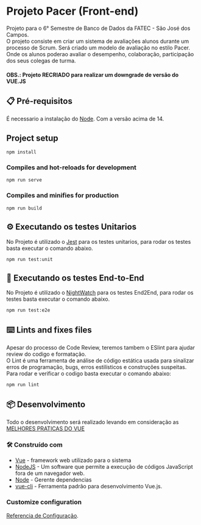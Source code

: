 
# Projeto Pacer (Front-end)

Projeto para o 6° Semestre de Banco de Dados da FATEC - São José dos Campos.
<br>O projeto consiste em criar um sistema de avaliações alunos durante um processo de Scrum. Será criado um modelo de avaliação no estilo Pacer. 
Onde os alunos poderao avaliar o desempenho, colaboração, participação dos seus colegas de turma. 

#### OBS.: Projeto RECRIADO para realizar um downgrade de versão do VUE.JS

## 📋 Pré-requisitos

É necessario a instalação do [Node](https://nodejs.org/en/). Com a versão acima de 14.


## Project setup
```
npm install
```

### Compiles and hot-reloads for development
```
npm run serve
```

### Compiles and minifies for production
```
npm run build
```

## ⚙️ Executando os testes Unitarios

No Projeto é utilizado o [Jest](https://jestjs.io/pt-BR/) para os testes unitarios, para rodar os testes basta executar o comando abaixo.
```
npm run test:unit
```

## 🔩 Executando os testes End-to-End

No Projeto é utilizado o [NightWatch](https://nightwatchjs.org/) para os testes End2End, para rodar os testes basta executar o comando abaixo.
```
npm run test:e2e
```

## ⌨️ Lints and fixes files

Apesar do processo de Code Review, teremos tambem o ESlint para ajudar review do codigo e formatação. <br>
O Lint é uma ferramenta de análise de código estática usada para sinalizar erros de programação, bugs, erros estilísticos e construções suspeitas. 
<br>Para rodar e verificar o codigo basta executar o comando abaixo:

```
npm run lint
```

## 📦 Desenvolvimento
Todo o desenvolvimento será realizado levando em consideração as [MELHORES PRATICAS DO VUE](https://vuejs.org/v2/style-guide/)
### 🛠️ Construído com

* [Vue](http://www.dropwizard.io/1.0.2/docs/) - framework web utilizado para o sistema
* [NodeJS](https://nodejs.org/en/) - Um software que permite a execução de códigos JavaScript fora de um navegador web.
* [Node](https://docs.npmjs.com/about-npm) - Gerente dependencias
* [vue-cli](https://cli.vuejs.org/) - Ferramenta padrão para desenvolvimento Vue.js.


### Customize configuration

[Referencia de Configuração](https://cli.vuejs.org/config/).
